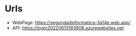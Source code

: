 # Urls

* WebPage: https://seguridadinformatica-3a14e.web.app/
* API: https://login20220613193908.azurewebsites.net